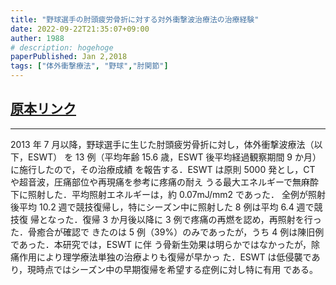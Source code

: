 ```yaml
---
title: "野球選手の肘頭疲労骨折に対する対外衝撃波治療法の治療経験"
date: 2022-09-22T21:35:07+09:00
auther: 1988
# description: hogehoge
paperPublished: Jan 2,2018
tags: ["体外衝撃療法", "野球","肘関節"]
---
```

## [原本リンク](https://www.jstage.jst.go.jp/article/jelbow/23/2/23_409/_pdf/-char/ja)
---
2013 年 7 月以降，野球選手に生じた肘頭疲労骨折に対し，体外衝撃波療法（以下，ESWT） を 13 例（平均年齢 15.6 歳，ESWT 後平均経過観察期間 9 か月）に施行したので，その治療成績 を報告する．ESWT は原則 5000 発とし，CT や超音波，圧痛部位や再現痛を参考に疼痛の耐え うる最大エネルギーで無麻酔下に照射した．平均照射エネルギーは，約 0.07mJ/mm2 であった． 全例が照射後平均 10.2 週で競技復帰し，特にシーズン中に照射した 8 例は平均 6.4 週で競技復 帰となった．復帰 3 か月後以降に 3 例で疼痛の再燃を認め，再照射を行った．骨癒合が確認で きたのは 5 例（39%）のみであったが，うち 4 例は陳旧例であった．本研究では，ESWT に伴 う骨新生効果は明らかではなかったが，除痛作用により理学療法単独の治療よりも復帰が早かっ た．ESWT は低侵襲であり，現時点ではシーズン中の早期復帰を希望する症例に対し特に有用 である。